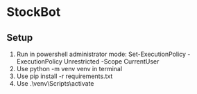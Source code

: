 # StockBot

## Setup

1. Run in powershell administrator mode: Set-ExecutionPolicy -ExecutionPolicy Unrestricted -Scope CurrentUser
2. Use python -m venv venv in terminal
3. Use pip install -r requirements.txt
4. Use .\venv\Scripts\activate
